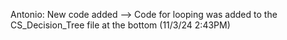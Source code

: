 Antonio: New code added --> Code for looping was added to the CS_Decision_Tree file at the bottom (11/3/24 2:43PM)

